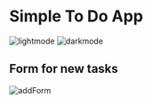 # Simple To Do App

![lightmode](https://github.com/kvlneii/to-do/assets/95699279/9ff28f29-0150-4632-ac8e-dd9714c099e6)
![darkmode](https://github.com/kvlneii/to-do/assets/95699279/b42a50ef-9a58-45db-98a8-632f1e5b3a09)

## Form for new tasks
![addForm](https://github.com/kvlneii/to-do/assets/95699279/48c9786c-6241-4854-a813-244158b44d3e)
